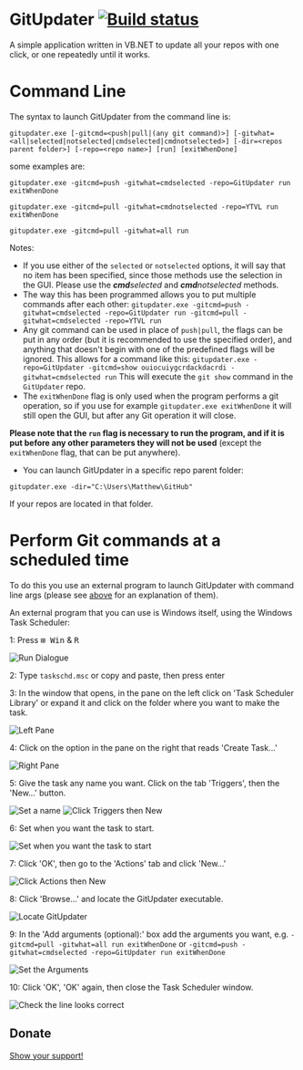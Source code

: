 # GitUpdater [![Build status](https://ci.appveyor.com/api/projects/status/72cvetqe8awtp2fn)](https://ci.appveyor.com/project/Walkman100/gitupdater)

A simple application written in VB.NET to update all your repos with one click, or one repeatedly until it works.

# Command Line

The syntax to launch GitUpdater from the command line is:
```shell
gitupdater.exe [-gitcmd=<push|pull|(any git command)>] [-gitwhat=<all|selected|notselected|cmdselected|cmdnotselected>] [-dir=<repos parent folder>] [-repo=<repo name>] [run] [exitWhenDone]
```
some examples are:

`gitupdater.exe -gitcmd=push -gitwhat=cmdselected -repo=GitUpdater run exitWhenDone`

`gitupdater.exe -gitcmd=pull -gitwhat=cmdnotselected -repo=YTVL run exitWhenDone`

`gitupdater.exe -gitcmd=pull -gitwhat=all run`

Notes:

- If you use either of the `selected` or `notselected` options, it will say that no item has been specified, since those methods use the selection in the GUI. Please use the <i><b>cmd</b>selected</i> and <i><b>cmd</b>notselected</i> methods.
- The way this has been programmed allows you to put multiple commands after each other:
`gitupdater.exe -gitcmd=push -gitwhat=cmdselected -repo=GitUpdater run -gitcmd=pull -gitwhat=cmdselected -repo=YTVL run`
- Any git command can be used in place of `push|pull`, the flags can be put in any order (but it is recommended to use the specified order), and anything that doesn't begin with one of the predefined flags will be ignored. This allows for a command like this:
`gitupdater.exe -repo=GitUpdater -gitcmd=show ouiocuiygcrdackdacrdi -gitwhat=cmdselected run`
This will execute the `git show` command in the `GitUpdater` repo.
- The `exitWhenDone` flag is only used when the program performs a git operation, so if you use for example `gitupdater.exe exitWhenDone` it will still open the GUI, but after any Git operation it will close.

**Please note that the `run` flag is necessary to run the program, and if it is put before any other parameters they will not be used** (except the `exitWhenDone` flag, that can be put anywhere).
- You can launch GitUpdater in a specific repo parent folder:

`gitupdater.exe -dir="C:\Users\Matthew\GitHub"`

If your repos are located in that folder.

# Perform Git commands at a scheduled time

To do this you use an external program to launch GitUpdater with command line args (please see [above](#command-line) for an explanation of them).

An external program that you can use is Windows itself, using the Windows Task Scheduler:

1: Press <kbd>⊞ Win</kbd> & <kbd>R</kbd>

![Run Dialogue](http://walkman100.github.io/Walkman/Images/WindowsProjectsScreenshots/GitUpdater/WinTaskSchdRun.png "Run Dialogue")

2: Type `taskschd.msc` or copy and paste, then press enter

3: In the window that opens, in the pane on the left click on 'Task Scheduler Library' or expand it and click on the folder where you want to make the task.

![Left Pane](http://walkman100.github.io/Walkman/Images/WindowsProjectsScreenshots/GitUpdater/WinTaskSchdLeftPane.png "Left Pane")

4: Click on the option in the pane on the right that reads 'Create Task...'

![Right Pane](http://walkman100.github.io/Walkman/Images/WindowsProjectsScreenshots/GitUpdater/WinTaskSchdRightPane.png "Right Pane")

5: Give the task any name you want. Click on the tab 'Triggers', then the 'New...' button.

![Set a name](http://walkman100.github.io/Walkman/Images/WindowsProjectsScreenshots/GitUpdater/WinTaskSchdName.png "Set a name")
![Click Triggers then New](http://walkman100.github.io/Walkman/Images/WindowsProjectsScreenshots/GitUpdater/WinTaskSchdTriggersNew.png "Click Triggers then New")

6: Set when you want the task to start.

![Set when you want the task to start](http://walkman100.github.io/Walkman/Images/WindowsProjectsScreenshots/GitUpdater/WinTaskSchdTaskStart.png "Set when you want the task to start")

7: Click 'OK', then go to the 'Actions' tab and click 'New...'

![Click Actions then New](http://walkman100.github.io/Walkman/Images/WindowsProjectsScreenshots/GitUpdater/WinTaskSchdActionsNew.png "Click Actions then New")

8: Click 'Browse...' and locate the GitUpdater executable.

![Locate GitUpdater](http://walkman100.github.io/Walkman/Images/WindowsProjectsScreenshots/GitUpdater/WinTaskSchdLocateGitUpdater.png "Locate GitUpdater")

9: In the 'Add arguments (optional):' box add the arguments you want, e.g. `-gitcmd=pull -gitwhat=all run exitWhenDone` or `-gitcmd=push -gitwhat=cmdselected -repo=GitUpdater run exitWhenDone`

![Set the Arguments](http://walkman100.github.io/Walkman/Images/WindowsProjectsScreenshots/GitUpdater/WinTaskSchdArguments.png "Set the Arguments")

10: Click 'OK', 'OK' again, then close the Task Scheduler window.

![Check the line looks correct](http://walkman100.github.io/Walkman/Images/WindowsProjectsScreenshots/GitUpdater/WinTaskSchdDone.png "Check the line looks correct")

## Donate
[Show your support!](http://walkman100.github.io\Walkman\HTML\Donate.html)